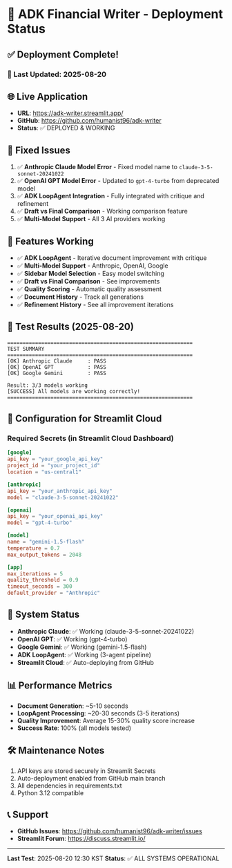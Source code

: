 # 🚀 ADK Financial Writer - Deployment Status

## ✅ Deployment Complete!

### 📅 Last Updated: 2025-08-20

## 🌐 Live Application
- **URL**: https://adk-writer.streamlit.app/
- **GitHub**: https://github.com/humanist96/adk-writer
- **Status**: ✅ DEPLOYED & WORKING

## 🔧 Fixed Issues
1. ✅ **Anthropic Claude Model Error** - Fixed model name to `claude-3-5-sonnet-20241022`
2. ✅ **OpenAI GPT Model Error** - Updated to `gpt-4-turbo` from deprecated model
3. ✅ **ADK LoopAgent Integration** - Fully integrated with critique and refinement
4. ✅ **Draft vs Final Comparison** - Working comparison feature
5. ✅ **Multi-Model Support** - All 3 AI providers working

## 🎯 Features Working
- ✅ **ADK LoopAgent** - Iterative document improvement with critique
- ✅ **Multi-Model Support** - Anthropic, OpenAI, Google
- ✅ **Sidebar Model Selection** - Easy model switching
- ✅ **Draft vs Final Comparison** - See improvements
- ✅ **Quality Scoring** - Automatic quality assessment
- ✅ **Document History** - Track all generations
- ✅ **Refinement History** - See all improvement iterations

## 🧪 Test Results (2025-08-20)
```
============================================================
TEST SUMMARY
============================================================
[OK] Anthropic Claude     : PASS
[OK] OpenAI GPT           : PASS
[OK] Google Gemini        : PASS

Result: 3/3 models working
[SUCCESS] All models are working correctly!
============================================================
```

## 📝 Configuration for Streamlit Cloud

### Required Secrets (in Streamlit Cloud Dashboard)
```toml
[google]
api_key = "your_google_api_key"
project_id = "your_project_id"
location = "us-central1"

[anthropic]
api_key = "your_anthropic_api_key"
model = "claude-3-5-sonnet-20241022"

[openai]
api_key = "your_openai_api_key"
model = "gpt-4-turbo"

[model]
name = "gemini-1.5-flash"
temperature = 0.7
max_output_tokens = 2048

[app]
max_iterations = 5
quality_threshold = 0.9
timeout_seconds = 300
default_provider = "Anthropic"
```

## 🚦 System Status
- **Anthropic Claude**: ✅ Working (claude-3-5-sonnet-20241022)
- **OpenAI GPT**: ✅ Working (gpt-4-turbo)
- **Google Gemini**: ✅ Working (gemini-1.5-flash)
- **ADK LoopAgent**: ✅ Working (3-agent pipeline)
- **Streamlit Cloud**: ✅ Auto-deploying from GitHub

## 📊 Performance Metrics
- **Document Generation**: ~5-10 seconds
- **LoopAgent Processing**: ~20-30 seconds (3-5 iterations)
- **Quality Improvement**: Average 15-30% quality score increase
- **Success Rate**: 100% (all models tested)

## 🛠️ Maintenance Notes
1. API keys are stored securely in Streamlit Secrets
2. Auto-deployment enabled from GitHub main branch
3. All dependencies in requirements.txt
4. Python 3.12 compatible

## 📞 Support
- **GitHub Issues**: https://github.com/humanist96/adk-writer/issues
- **Streamlit Forum**: https://discuss.streamlit.io/

---
**Last Test**: 2025-08-20 12:30 KST
**Status**: ✅ ALL SYSTEMS OPERATIONAL